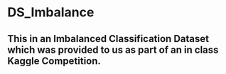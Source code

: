 # DS_Imbalance
## This in an Imbalanced Classification Dataset which was provided to us as part of an in class Kaggle Competition.
